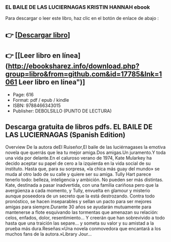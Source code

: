 ### EL BAILE DE LAS LUCIERNAGAS KRISTIN HANNAH ebook

Para descargar o leer este libro, haz clic en el botón de enlace de abajo :

## 👉  [**[Descargar libro](http://ebooksharez.info/download.php?group=libro&from=github.com&id=17785&lnk=1061 "Descargar libro")**]

## 👉  [**[Leer libro en línea](http://ebooksharez.info/download.php?group=libro&from=github.com&id=17785&lnk=1061 Leer libro en línea")**]




* Page: 616
* Format: pdf / epub / kindle
* ISBN: 9788466343015
* Publisher:  DEBOLSILLO (PUNTO DE LECTURA) 

## Descarga gratuita de libros pdfs. EL BAILE DE LAS LUCIERNAGAS (Spanish Edition)

Overview
De la autora deEl Ruiseñor,El baile de las luciérnagases la emotiva novela que querrás que lea tu mejor amiga.Dos amigas.Un juramento.Y toda una vida por delante.En el caluroso verano de 1974, Kate Mularkey ha decido aceptar su papel  de cero a la izquierda en la vida social de su instituto. Hasta que,  para su sorpresa, «la chica más guay del mundo» se muda al otro lado de  su calle y quiere ser su amiga. Tully Hart parece tenerlo todo: belleza,  inteligencia y ambición. No pueden ser más distintas. Kate, destinada a  pasar inadvertida, con una familia cariñosa pero que la avergüenza a  cada momento, y Tully, envuelta en glamour y misterio aunque poseedora  de un secreto que la está destrozando. Contra todo pronóstico, se hacen  inseparables y sellan un pacto para ser mejores amigas para siempre.Durante 30 años se ayudarán mutuamente para mantenerse a flote  esquivando las tormentas que amenazan su relación: celos, enfados,  dolor, resentimiento... Y creerán que han sobrevivido a todo hasta que  una traición las separe... y someta su valor y su amistad a la  prueba más dura.Reseñas:«Una novela conmovedora que encantará a los muchos fans de la autora.»Library Jour...



